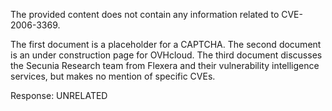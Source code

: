 The provided content does not contain any information related to CVE-2006-3369.

The first document is a placeholder for a CAPTCHA. The second document is an under construction page for OVHcloud. The third document discusses the Secunia Research team from Flexera and their vulnerability intelligence services, but makes no mention of specific CVEs.

Response: UNRELATED